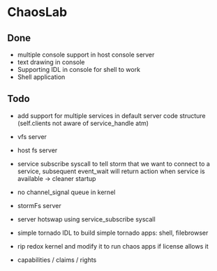 # ChaosLab

## Done

* multiple console support in host console server
* text drawing in console
* Supporting IDL in console for shell to work
* Shell application

## Todo

* add support for multiple services in default server code structure (self.clients not aware of service_handle atm)
* vfs server
* host fs server

* service subscribe syscall to tell storm that we want to connect to a service, subsequent event_wait will return action when service is available -> cleaner startup
* no channel_signal queue in kernel
* stormFs server
* server hotswap using service_subscribe syscall
* simple tornado IDL to build simple tornado apps: shell, filebrowser
* rip redox kernel and modify it to run chaos apps if license allows it
* capabilities / claims / rights
